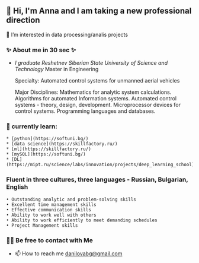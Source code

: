 ## 👋 Hi, I'm Anna and I am taking a new professional direction

👀 I’m interested in data processing/analis projects

### ✨ About me in 30 sec ✨ </center>

*  *I graduate Reshetnev Siberian State University of Science and Technology*
    Master in Engineering

    Specialty: 
    Automated control systems for unmanned aerial vehicles

    Major Disciplines: 
    Mathematics for analytic system calculations. Algorithms for automated Information systems. Automated control systems - theory, design, development. Microprocessor devices for control systems. Programming languages and databases.

### 🌱 currently learn:
    * [python](https://softuni.bg/) 
    * [data science](https://skillfactory.ru/) 
    * [ml](https://skillfactory.ru/)  
    * [mySQL](https://softuni.bg/) 
    * [DL](https://mipt.ru/science/labs/innovation/projects/deep_learning_school)


### Fluent in three cultures, three languages - Russian, Bulgarian, English

    • Outstanding analytic and problem-solving skills
    • Excellent time management skills
    • Effective communication skills
    • Ability to work well with others
    • Ability to work efficiently to meet demanding schedules
    • Project Management skills

### 🙌🏻 Be free to contact with Me
* 📫 How to reach me danilovabg@gmail.com


